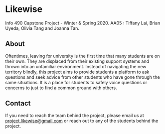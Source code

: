 # Likewise
Info 490 Capstone Project - Winter &amp; Spring 2020.
AA05 : Tiffany Lai, Brian Uyeda, Olivia Tang and Joanna Tan.

## About
Oftentimes, leaving for university is the first time that many students are on their own. They are displaced from their existing support systems and thrown into an unfamiliar environment. Instead of navigating the new territory blindly, this project aims to provide students a platform to ask questions and seek advice from other students who have gone through the same situations. It is a place for students to safely voice questions or concerns to just to find a common ground with others.

## Contact
If you need to reach the team behind the project, please email us at project.likewise@gmail.com or reach out to any of the students behind the project. 
